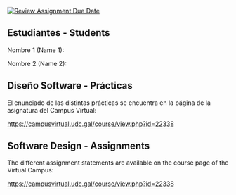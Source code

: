 [![Review Assignment Due Date](https://classroom.github.com/assets/deadline-readme-button-24ddc0f5d75046c5622901739e7c5dd533143b0c8e959d652212380cedb1ea36.svg)](https://classroom.github.com/a/tsioovKx)
## Estudiantes - Students  

Nombre 1 (Name 1): 

Nombre 2 (Name 2):

## Diseño Software - Prácticas  

El enunciado de las distintas prácticas se encuentra en la página de la asignatura del Campus Virtual:

https://campusvirtual.udc.gal/course/view.php?id=22338

## Software Design - Assignments

The different assignment statements are available on the course page of the Virtual Campus:

https://campusvirtual.udc.gal/course/view.php?id=22338
